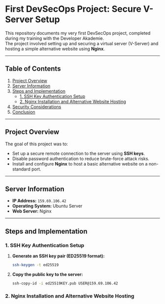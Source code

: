 # First DevSecOps Project: Secure V-Server Setup

This repository documents my very first DevSecOps project, completed during my training with the Developer Akademie.  
The project involved setting up and securing a virtual server (V-Server) and hosting a simple alternative website using **Nginx**.

---

## Table of Contents
1. [Project Overview](#project-overview)
2. [Server Information](#server-information)
3. [Steps and Implementation](#steps-and-implementation)
    - [1. SSH Key Authentication Setup](#1-ssh-key-authentication-setup)
    - [2. Nginx Installation and Alternative Website Hosting](#2-nginx-installation-and-alternative-website-hosting)
4. [Security Considerations](#security-considerations)
5. [Conclusion](#conclusion)

---

## Project Overview
The goal of this project was to:
- Set up a secure remote connection to the server using **SSH keys**.
- Disable password authentication to reduce brute-force attack risks.
- Install and configure **Nginx** to host a basic alternative website on a non-standard port.

---

## Server Information
- **IP Address:** `159.69.106.42`
- **Operating System:** Ubuntu Server
- **Web Server:** Nginx

---

## Steps and Implementation

### 1. SSH Key Authentication Setup
1. **Generate an SSH key pair (ED25519 format):**
   ```bash
   ssh-keygen -t ed25519
2. **Copy the public key to the server:**
   ```bash
   ssh-copy-id -i ed25519KEY.pub USER@159.69.106.42


### 2. Nginx Installation and Alternative Website Hosting
